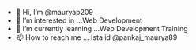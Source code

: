 - 👋 Hi, I’m @mauryap209
- 👀 I’m interested in ...Web Development
- 🌱 I’m currently learning ...Web Development Training
- 📫 How to reach me ... Ista id  @pankaj_maurya89

<!---
mauryap209/mauryap209 is a ✨ special ✨ repository because its `README.md` (this file) appears on your GitHub profile.
You can click the Preview link to take a look at your changes.
--->
